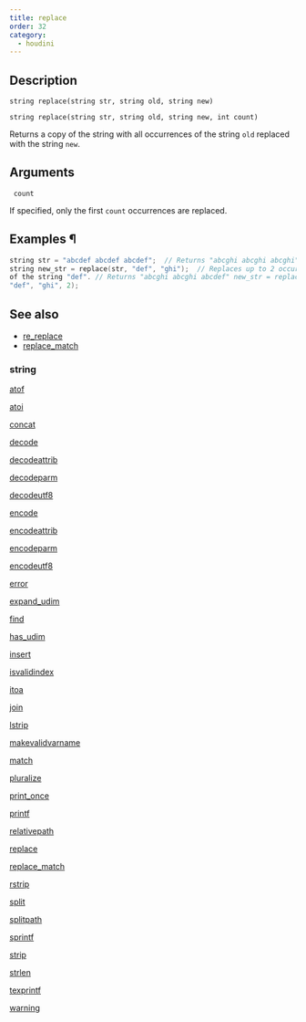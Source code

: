 ```yaml
---
title: replace
order: 32
category:
  - houdini
---
```


## Description

`string replace(string str, string old, string new)`

`string replace(string str, string old, string new, int count)`

Returns a copy of the string with all occurrences of the string `old` replaced
with the string `new`.

## Arguments

` count`

If specified, only the first `count` occurrences are replaced.

## Examples ¶

```c
string str = "abcdef abcdef abcdef";  // Returns "abcghi abcghi abcghi"
string new_str = replace(str, "def", "ghi");  // Replaces up to 2 occurrences
of the string "def". // Returns "abcghi abcghi abcdef" new_str = replace(str,
"def", "ghi", 2);
```

## See also

- [re_replace](re_replace.html)
- [replace_match](replace_match.html)

### string

[atof](atof.html)

[atoi](atoi.html)

[concat](concat.html)

[decode](decode.html)

[decodeattrib](decodeattrib.html)

[decodeparm](decodeparm.html)

[decodeutf8](decodeutf8.html)

[encode](encode.html)

[encodeattrib](encodeattrib.html)

[encodeparm](encodeparm.html)

[encodeutf8](encodeutf8.html)

[error](error.html)

[expand_udim](expand_udim.html)

[find](find.html)

[has_udim](has_udim.html)

[insert](insert.html)

[isvalidindex](isvalidindex.html)

[itoa](itoa.html)

[join](join.html)

[lstrip](lstrip.html)

[makevalidvarname](makevalidvarname.html)

[match](match.html)

[pluralize](pluralize.html)

[print_once](print_once.html)

[printf](printf.html)

[relativepath](relativepath.html)

[replace](replace.html)

[replace_match](replace_match.html)

[rstrip](rstrip.html)

[split](split.html)

[splitpath](splitpath.html)

[sprintf](sprintf.html)

[strip](strip.html)

[strlen](strlen.html)

[texprintf](texprintf.html)

[warning](warning.html)
